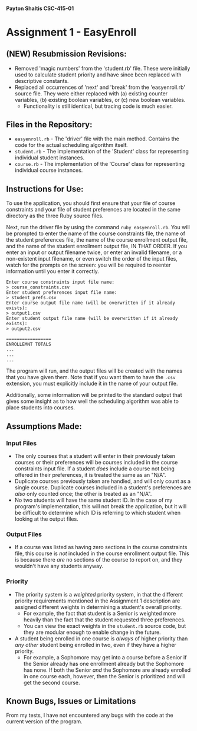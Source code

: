 #### Payton Shaltis CSC-415-01
# Assignment 1 - EasyEnroll

## (NEW) Resubmission Revisions:
- Removed 'magic numbers' from the 'student.rb' file. These were initially used to calculate student priority and have since been replaced with descriptive constants.
- Replaced all occurrences of 'next' and 'break' from the 'easyenroll.rb' source file. They were either replaced with (a) existing counter variables, (b) existing boolean variables, or (c) new boolean variables.
    - Functionality is still identical, but tracing code is much easier.

## Files in the Repository:
- `easyenroll.rb` - The 'driver' file with the main method. Contains the code for the actual scheduling algorithm itself.
- `student.rb` - The implementation of the 'Student' class for representing individual student instances.
- `course.rb` - The implementation of the 'Course' class for representing individual course instances.

## Instructions for Use:
To use the application, you should first ensure that your file of course constraints and your file of student preferences are located in the same directory as the three Ruby source files.

Next, run the driver file by using the command `ruby easyenroll.rb`. You will be prompted to enter the name of the course constraints file, the name of the student preferences file, the name of the course enrollment output file, and the name of the student enrollment output file, IN THAT ORDER. If you enter an input or output filename twice, or enter an invalid filename, or a non-existent input filename, or even switch the order of the input files, watch for the prompts on the screen: you will be required to reenter information until you enter it correctly.

```
Enter course constraints input file name:
> course_constraints.csv
Enter student preferences input file name:
> student_prefs.csv
Enter course output file name (will be overwritten if it already exists):
> output1.csv
Enter student output file name (will be overwritten if it already exists):
> output2.csv

=================
ENROLLEMNT TOTALS
...
...
...
```

The program will run, and the output files will be created with the names that you have given them. Note that if you want them to have the `.csv` extension, you must explicitly include it in the name of your output file.

Additionally, some information will be printed to the standard output that gives some insight as to how well the scheduling algorithm was able to place students into courses.

## Assumptions Made:

### Input Files
* The only courses that a student will enter in their previously taken courses or their preferences will be courses included in the course constraints input file. If a student _does_ include a course not being offered in their preferences, it is treated the same as an "N/A".
* Duplicate courses previously taken are handled, and will only count as a single course. Duplicate courses included in a student's preferences are _also_ only counted once; the other is treated as an "N/A".
* No two students will have the same student ID. In the case of my program's implementation, this will not break the application, but it will be difficult to determine which ID is referring to which student when looking at the output files.

### Output Files
* If a course was listed as having zero sections in the course constraints file, this course is _not_ included in the course enrollment output file. This is because there _are_ no sections of the course to report on, and they wouldn't have any students anyway.

### Priority
* The priority system is a _weighted_ priority system, in that the different priority requirements mentioned in the Assignment 1 description are assigned different weights in determining a student's overall priority. 
    * For example, the fact that student is a Senior is weighted more heavily than the fact that the student requested three preferences. 
    * You can view the exact weights in the `student.rb` source code, but they are modular enough to enable change in the future.
* A student being enrolled in one course is _always_ of higher priority than _any other_ student being enrolled in two, even if they have a higher priority.
    * For example, a Sophomore may get into a course before a Senior if the Senior already has one enrollment already but the Sophomore has none. If both the Senior _and_ the Sophomore are already enrolled in one course each, however, then the Senior is prioritized and will get the second course.

## Known Bugs, Issues or Limitations
From my tests, I have not encountered any bugs with the code at the current version of the program.
